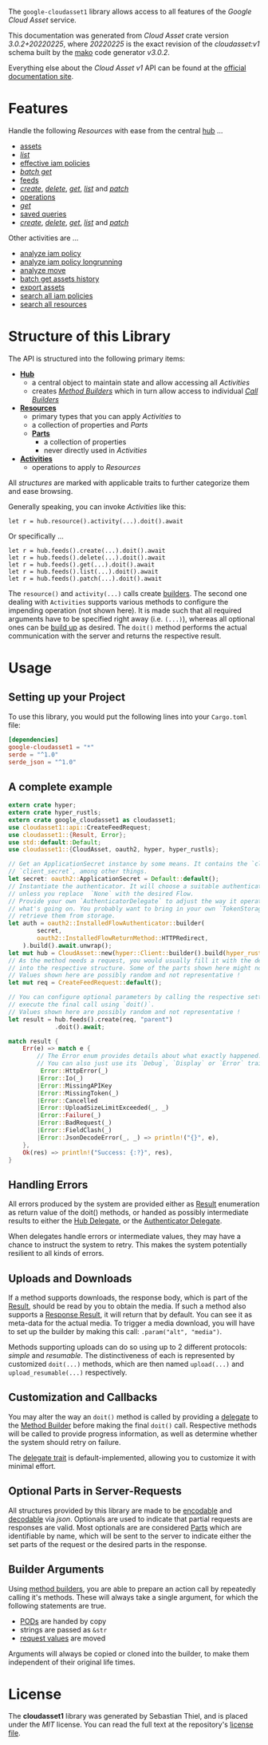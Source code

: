 <!---
DO NOT EDIT !
This file was generated automatically from 'src/mako/api/README.md.mako'
DO NOT EDIT !
-->
The `google-cloudasset1` library allows access to all features of the *Google Cloud Asset* service.

This documentation was generated from *Cloud Asset* crate version *3.0.2+20220225*, where *20220225* is the exact revision of the *cloudasset:v1* schema built by the [mako](http://www.makotemplates.org/) code generator *v3.0.2*.

Everything else about the *Cloud Asset* *v1* API can be found at the
[official documentation site](https://cloud.google.com/asset-inventory/docs/quickstart).
# Features

Handle the following *Resources* with ease from the central [hub](https://docs.rs/google-cloudasset1/3.0.2+20220225/google_cloudasset1/CloudAsset) ... 

* [assets](https://docs.rs/google-cloudasset1/3.0.2+20220225/google_cloudasset1/api::Asset)
 * [*list*](https://docs.rs/google-cloudasset1/3.0.2+20220225/google_cloudasset1/api::AssetListCall)
* [effective iam policies](https://docs.rs/google-cloudasset1/3.0.2+20220225/google_cloudasset1/api::EffectiveIamPolicy)
 * [*batch get*](https://docs.rs/google-cloudasset1/3.0.2+20220225/google_cloudasset1/api::EffectiveIamPolicyBatchGetCall)
* [feeds](https://docs.rs/google-cloudasset1/3.0.2+20220225/google_cloudasset1/api::Feed)
 * [*create*](https://docs.rs/google-cloudasset1/3.0.2+20220225/google_cloudasset1/api::FeedCreateCall), [*delete*](https://docs.rs/google-cloudasset1/3.0.2+20220225/google_cloudasset1/api::FeedDeleteCall), [*get*](https://docs.rs/google-cloudasset1/3.0.2+20220225/google_cloudasset1/api::FeedGetCall), [*list*](https://docs.rs/google-cloudasset1/3.0.2+20220225/google_cloudasset1/api::FeedListCall) and [*patch*](https://docs.rs/google-cloudasset1/3.0.2+20220225/google_cloudasset1/api::FeedPatchCall)
* [operations](https://docs.rs/google-cloudasset1/3.0.2+20220225/google_cloudasset1/api::Operation)
 * [*get*](https://docs.rs/google-cloudasset1/3.0.2+20220225/google_cloudasset1/api::OperationGetCall)
* [saved queries](https://docs.rs/google-cloudasset1/3.0.2+20220225/google_cloudasset1/api::SavedQuery)
 * [*create*](https://docs.rs/google-cloudasset1/3.0.2+20220225/google_cloudasset1/api::SavedQueryCreateCall), [*delete*](https://docs.rs/google-cloudasset1/3.0.2+20220225/google_cloudasset1/api::SavedQueryDeleteCall), [*get*](https://docs.rs/google-cloudasset1/3.0.2+20220225/google_cloudasset1/api::SavedQueryGetCall), [*list*](https://docs.rs/google-cloudasset1/3.0.2+20220225/google_cloudasset1/api::SavedQueryListCall) and [*patch*](https://docs.rs/google-cloudasset1/3.0.2+20220225/google_cloudasset1/api::SavedQueryPatchCall)

Other activities are ...

* [analyze iam policy](https://docs.rs/google-cloudasset1/3.0.2+20220225/google_cloudasset1/api::MethodAnalyzeIamPolicyCall)
* [analyze iam policy longrunning](https://docs.rs/google-cloudasset1/3.0.2+20220225/google_cloudasset1/api::MethodAnalyzeIamPolicyLongrunningCall)
* [analyze move](https://docs.rs/google-cloudasset1/3.0.2+20220225/google_cloudasset1/api::MethodAnalyzeMoveCall)
* [batch get assets history](https://docs.rs/google-cloudasset1/3.0.2+20220225/google_cloudasset1/api::MethodBatchGetAssetsHistoryCall)
* [export assets](https://docs.rs/google-cloudasset1/3.0.2+20220225/google_cloudasset1/api::MethodExportAssetCall)
* [search all iam policies](https://docs.rs/google-cloudasset1/3.0.2+20220225/google_cloudasset1/api::MethodSearchAllIamPolicyCall)
* [search all resources](https://docs.rs/google-cloudasset1/3.0.2+20220225/google_cloudasset1/api::MethodSearchAllResourceCall)



# Structure of this Library

The API is structured into the following primary items:

* **[Hub](https://docs.rs/google-cloudasset1/3.0.2+20220225/google_cloudasset1/CloudAsset)**
    * a central object to maintain state and allow accessing all *Activities*
    * creates [*Method Builders*](https://docs.rs/google-cloudasset1/3.0.2+20220225/google_cloudasset1/client::MethodsBuilder) which in turn
      allow access to individual [*Call Builders*](https://docs.rs/google-cloudasset1/3.0.2+20220225/google_cloudasset1/client::CallBuilder)
* **[Resources](https://docs.rs/google-cloudasset1/3.0.2+20220225/google_cloudasset1/client::Resource)**
    * primary types that you can apply *Activities* to
    * a collection of properties and *Parts*
    * **[Parts](https://docs.rs/google-cloudasset1/3.0.2+20220225/google_cloudasset1/client::Part)**
        * a collection of properties
        * never directly used in *Activities*
* **[Activities](https://docs.rs/google-cloudasset1/3.0.2+20220225/google_cloudasset1/client::CallBuilder)**
    * operations to apply to *Resources*

All *structures* are marked with applicable traits to further categorize them and ease browsing.

Generally speaking, you can invoke *Activities* like this:

```Rust,ignore
let r = hub.resource().activity(...).doit().await
```

Or specifically ...

```ignore
let r = hub.feeds().create(...).doit().await
let r = hub.feeds().delete(...).doit().await
let r = hub.feeds().get(...).doit().await
let r = hub.feeds().list(...).doit().await
let r = hub.feeds().patch(...).doit().await
```

The `resource()` and `activity(...)` calls create [builders][builder-pattern]. The second one dealing with `Activities` 
supports various methods to configure the impending operation (not shown here). It is made such that all required arguments have to be 
specified right away (i.e. `(...)`), whereas all optional ones can be [build up][builder-pattern] as desired.
The `doit()` method performs the actual communication with the server and returns the respective result.

# Usage

## Setting up your Project

To use this library, you would put the following lines into your `Cargo.toml` file:

```toml
[dependencies]
google-cloudasset1 = "*"
serde = "^1.0"
serde_json = "^1.0"
```

## A complete example

```Rust
extern crate hyper;
extern crate hyper_rustls;
extern crate google_cloudasset1 as cloudasset1;
use cloudasset1::api::CreateFeedRequest;
use cloudasset1::{Result, Error};
use std::default::Default;
use cloudasset1::{CloudAsset, oauth2, hyper, hyper_rustls};

// Get an ApplicationSecret instance by some means. It contains the `client_id` and 
// `client_secret`, among other things.
let secret: oauth2::ApplicationSecret = Default::default();
// Instantiate the authenticator. It will choose a suitable authentication flow for you, 
// unless you replace  `None` with the desired Flow.
// Provide your own `AuthenticatorDelegate` to adjust the way it operates and get feedback about 
// what's going on. You probably want to bring in your own `TokenStorage` to persist tokens and
// retrieve them from storage.
let auth = oauth2::InstalledFlowAuthenticator::builder(
        secret,
        oauth2::InstalledFlowReturnMethod::HTTPRedirect,
    ).build().await.unwrap();
let mut hub = CloudAsset::new(hyper::Client::builder().build(hyper_rustls::HttpsConnector::with_native_roots().https_or_http().enable_http1().enable_http2().build()), auth);
// As the method needs a request, you would usually fill it with the desired information
// into the respective structure. Some of the parts shown here might not be applicable !
// Values shown here are possibly random and not representative !
let mut req = CreateFeedRequest::default();

// You can configure optional parameters by calling the respective setters at will, and
// execute the final call using `doit()`.
// Values shown here are possibly random and not representative !
let result = hub.feeds().create(req, "parent")
             .doit().await;

match result {
    Err(e) => match e {
        // The Error enum provides details about what exactly happened.
        // You can also just use its `Debug`, `Display` or `Error` traits
         Error::HttpError(_)
        |Error::Io(_)
        |Error::MissingAPIKey
        |Error::MissingToken(_)
        |Error::Cancelled
        |Error::UploadSizeLimitExceeded(_, _)
        |Error::Failure(_)
        |Error::BadRequest(_)
        |Error::FieldClash(_)
        |Error::JsonDecodeError(_, _) => println!("{}", e),
    },
    Ok(res) => println!("Success: {:?}", res),
}

```
## Handling Errors

All errors produced by the system are provided either as [Result](https://docs.rs/google-cloudasset1/3.0.2+20220225/google_cloudasset1/client::Result) enumeration as return value of
the doit() methods, or handed as possibly intermediate results to either the 
[Hub Delegate](https://docs.rs/google-cloudasset1/3.0.2+20220225/google_cloudasset1/client::Delegate), or the [Authenticator Delegate](https://docs.rs/yup-oauth2/*/yup_oauth2/trait.AuthenticatorDelegate.html).

When delegates handle errors or intermediate values, they may have a chance to instruct the system to retry. This 
makes the system potentially resilient to all kinds of errors.

## Uploads and Downloads
If a method supports downloads, the response body, which is part of the [Result](https://docs.rs/google-cloudasset1/3.0.2+20220225/google_cloudasset1/client::Result), should be
read by you to obtain the media.
If such a method also supports a [Response Result](https://docs.rs/google-cloudasset1/3.0.2+20220225/google_cloudasset1/client::ResponseResult), it will return that by default.
You can see it as meta-data for the actual media. To trigger a media download, you will have to set up the builder by making
this call: `.param("alt", "media")`.

Methods supporting uploads can do so using up to 2 different protocols: 
*simple* and *resumable*. The distinctiveness of each is represented by customized 
`doit(...)` methods, which are then named `upload(...)` and `upload_resumable(...)` respectively.

## Customization and Callbacks

You may alter the way an `doit()` method is called by providing a [delegate](https://docs.rs/google-cloudasset1/3.0.2+20220225/google_cloudasset1/client::Delegate) to the 
[Method Builder](https://docs.rs/google-cloudasset1/3.0.2+20220225/google_cloudasset1/client::CallBuilder) before making the final `doit()` call. 
Respective methods will be called to provide progress information, as well as determine whether the system should 
retry on failure.

The [delegate trait](https://docs.rs/google-cloudasset1/3.0.2+20220225/google_cloudasset1/client::Delegate) is default-implemented, allowing you to customize it with minimal effort.

## Optional Parts in Server-Requests

All structures provided by this library are made to be [encodable](https://docs.rs/google-cloudasset1/3.0.2+20220225/google_cloudasset1/client::RequestValue) and 
[decodable](https://docs.rs/google-cloudasset1/3.0.2+20220225/google_cloudasset1/client::ResponseResult) via *json*. Optionals are used to indicate that partial requests are responses 
are valid.
Most optionals are are considered [Parts](https://docs.rs/google-cloudasset1/3.0.2+20220225/google_cloudasset1/client::Part) which are identifiable by name, which will be sent to 
the server to indicate either the set parts of the request or the desired parts in the response.

## Builder Arguments

Using [method builders](https://docs.rs/google-cloudasset1/3.0.2+20220225/google_cloudasset1/client::CallBuilder), you are able to prepare an action call by repeatedly calling it's methods.
These will always take a single argument, for which the following statements are true.

* [PODs][wiki-pod] are handed by copy
* strings are passed as `&str`
* [request values](https://docs.rs/google-cloudasset1/3.0.2+20220225/google_cloudasset1/client::RequestValue) are moved

Arguments will always be copied or cloned into the builder, to make them independent of their original life times.

[wiki-pod]: http://en.wikipedia.org/wiki/Plain_old_data_structure
[builder-pattern]: http://en.wikipedia.org/wiki/Builder_pattern
[google-go-api]: https://github.com/google/google-api-go-client

# License
The **cloudasset1** library was generated by Sebastian Thiel, and is placed 
under the *MIT* license.
You can read the full text at the repository's [license file][repo-license].

[repo-license]: https://github.com/Byron/google-apis-rsblob/main/LICENSE.md
